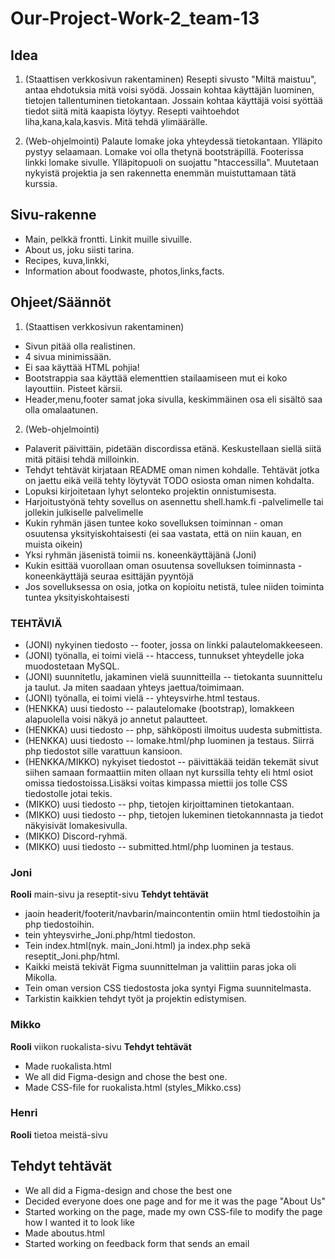# Our-Project-Work-2_team-13 #

## Idea ##
1. (Staattisen verkkosivun rakentaminen)
Resepti sivusto "Miltä maistuu", antaa ehdotuksia mitä voisi syödä.
Jossain kohtaa käyttäjän luominen, tietojen tallentuminen tietokantaan.
Jossain kohtaa käyttäjä voisi syöttää tiedot siitä mitä kaapista löytyy.
Resepti vaihtoehdot liha,kana,kala,kasvis.
Mitä tehdä ylimäärälle.

2. (Web-ohjelmointi)
Palaute lomake joka yhteydessä tietokantaan. Ylläpito pystyy selaamaan.
Lomake voi olla thetynä bootsträpillä. Footerissa linkki lomake sivulle.
Ylläpitopuoli on suojattu "htaccessilla". Muutetaan nykyistä projektia ja sen rakennetta enemmän muistuttamaan tätä kurssia.


## Sivu-rakenne ##
- Main, pelkkä frontti. Linkit muille sivuille.
- About us, joku siisti tarina.
- Recipes, kuva,linkki,
- Information about foodwaste, photos,links,facts.


## Ohjeet/Säännöt ##
1. (Staattisen verkkosivun rakentaminen)
- Sivun pitää olla realistinen.
- 4 sivua minimissään.
- Ei saa käyttää HTML pohjia!
- Bootstrappia saa käyttää elementtien stailaamiseen mut ei koko layouttiin. Pisteet kärsii.
- Header,menu,footer samat joka sivulla, keskimmäinen osa eli sisältö saa olla omalaatunen.

2. (Web-ohjelmointi)
- Palaverit päivittäin, pidetään discordissa etänä. Keskustellaan siellä siitä mitä pitäisi tehdä milloinkin.
- Tehdyt tehtävät kirjataan README oman nimen kohdalle. Tehtävät jotka on jaettu eikä veilä tehty löytyvät TODO osiosta oman nimen kohdalta.
- Lopuksi kirjoitetaan lyhyt selonteko projektin onnistumisesta.
- Harjoitustyönä tehty sovellus on asennettu shell.hamk.fi -palvelimelle tai jollekin julkiselle palvelimelle
- Kukin ryhmän jäsen tuntee koko sovelluksen toiminnan - oman osuutensa yksityiskohtaisesti (ei saa vastata, että on niin kauan, en muista oikein)
- Yksi ryhmän jäsenistä toimii ns. koneenkäyttäjänä (Joni)
- Kukin esittää vuorollaan oman osuutensa sovelluksen toiminnasta - koneenkäyttäjä seuraa esittäjän pyyntöjä
- Jos sovelluksessa on osia, jotka on kopioitu netistä, tulee niiden toiminta tuntea yksityiskohtaisesti


### TEHTÄVIÄ ###
- (JONI) nykyinen tiedosto -- footer, jossa on linkki palautelomakkeeseen.
- (JONI) työnalla, ei toimi vielä -- htaccess, tunnukset yhteydelle joka muodostetaan MySQL.
- (JONI) suunnitetlu, jakaminen vielä suunnitteilla -- tietokanta suunnittelu ja taulut. Ja miten saadaan yhteys jaettua/toimimaan.
- (JONI) työnalla, ei toimi vielä -- yhteysvirhe.html testaus.
- (HENKKA) uusi tiedosto -- palautelomake (bootstrap), lomakkeen alapuolella voisi näkyä jo annetut palautteet.
- (HENKKA) uusi tiedosto -- php, sähköposti ilmoitus uudesta submittista.
- (HENKKA) uusi tiedosto -- lomake.html/php luominen ja testaus. Siirrä php tiedostot sille varattuun kansioon.
- (HENKKA/MIKKO) nykyiset tiedostot -- päivittäkää teidän tekemät sivut siihen samaan formaattiin miten ollaan nyt kurssilla 
tehty eli html osiot omissa tiedostoissa.Lisäksi voitas kimpassa miettii jos tolle CSS tiedostolle jotai tekis.
- (MIKKO) uusi tiedosto -- php, tietojen kirjoittaminen tietokantaan.
- (MIKKO) uusi tiedosto -- php, tietojen lukeminen tietokannnasta ja tiedot näkyisivät lomakesivulla.
- (MIKKO) Discord-ryhmä.
- (MIKKO) uusi tiedosto -- submitted.html/php luominen ja testaus.



### Joni ###
**Rooli**
main-sivu ja reseptit-sivu
**Tehdyt tehtävät**
- jaoin headerit/footerit/navbarin/maincontentin omiin html tiedostoihin ja php tiedostoihin.
- tein yhteysvirhe_Joni.php/html tiedoston.
- Tein index.html(nyk. main_Joni.html) ja index.php sekä reseptit_Joni.php/html.
- Kaikki meistä tekivät Figma suunnittelman ja valittiin paras joka oli Mikolla.
- Tein oman version CSS tiedostosta joka syntyi Figma suunnitelmasta.
- Tarkistin kaikkien tehdyt työt ja projektin edistymisen.


### Mikko ###
**Rooli**
viikon ruokalista-sivu
**Tehdyt tehtävät**
- Made ruokalista.html
- We all did Figma-design and chose the best one.
- Made CSS-file for ruokalista.html (styles_Mikko.css)


### Henri ###
**Rooli**
tietoa meistä-sivu
## Tehdyt tehtävät ##
- We all did a Figma-design and chose the best one
- Decided everyone does one page and for me it was the page "About Us"
- Started working on the page, made my own CSS-file to modify the page how I wanted it to look like
- Made aboutus.html
- Started working on feedback form that sends an email


